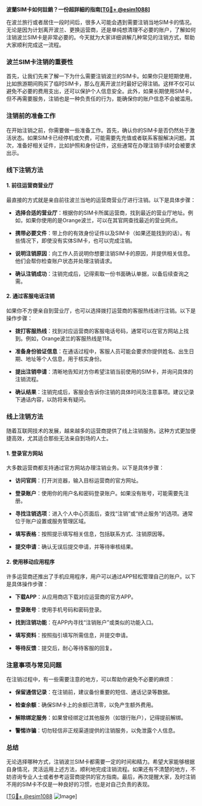 **波蘭SIM卡如何註銷？一份超詳細的指南[[TG💪+ @esim1088](https://t.me/s/esim1088)]**

在波兰旅行或者居住一段时间后，很多人可能会遇到需要注销当地SIM卡的情况。无论是因为计划离开波兰、更换运营商，还是单纯想清理不必要的账户，了解如何注销波兰SIM卡是非常必要的。今天就为大家详细讲解几种常见的注销方式，帮助大家顺利完成这一流程。

### 波兰SIM卡注销的重要性

首先，让我们先来了解一下为什么需要注销波兰的SIM卡。如果你只是短期使用，比如旅游期间购买了临时SIM卡，那么在离开波兰时最好记得注销。这样不仅可以避免不必要的费用支出，还可以保护个人信息安全。此外，如果长期使用SIM卡，但不再需要服务，注销也是一种负责任的行为，能确保你的账户信息不会被滥用。

### 注销前的准备工作

在开始注销之前，你需要做一些准备工作。首先，确认你的SIM卡是否仍然处于激活状态。如果SIM卡已经停机或欠费，可能需要先充值或者联系客服解决问题。其次，准备好相关证件，比如护照和身份证件，这些通常在办理注销手续时会被要求出示。

### 线下注销方法

#### 1. 前往运营商营业厅

最直接的方式就是亲自前往波兰当地的运营商营业厅进行注销。以下是具体步骤：

- **选择合适的营业厅**：根据你的SIM卡所属运营商，找到最近的营业厅地址。例如，如果你使用的是Orange波兰，可以在其官网查找最近的营业网点。
  
- **携带必要文件**：带上你的有效身份证件以及SIM卡（如果还能找到的话）。有些情况下，即使没有实体SIM卡，也可以完成注销。

- **说明注销原因**：向工作人员说明你想要注销SIM卡的原因，并提供相关信息。他们会帮你检查账户状态并处理注销请求。

- **确认注销成功**：注销完成后，记得索取一份书面确认单据，以备后续查询之需。

#### 2. 通过客服电话注销

如果你不方便亲自到营业厅，也可以选择拨打运营商的客服热线进行注销。以下是操作步骤：

- **拨打客服热线**：找到对应运营商的客服电话号码，通常可以在官方网站上找到。例如，Orange波兰的客服热线是118。

- **准备身份验证信息**：在通话过程中，客服人员可能会要求你提供姓名、出生日期、地址等个人信息，用于核实身份。

- **提出注销申请**：清晰地告知对方你希望注销当前使用的SIM卡，并询问具体的注销流程。

- **确认结果**：注销完成后，客服会告诉你注销的具体时间及注意事项。建议记录下通话内容，以防将来有疑问。

### 线上注销方法

随着互联网技术的发展，越来越多的运营商提供了线上注销服务。这种方式更加便捷高效，尤其适合那些无法亲自到场的人士。

#### 1. 登录官方网站

大多数运营商都支持通过官方网站办理注销业务。以下是具体步骤：

- **访问官网**：打开浏览器，输入目标运营商的官方网址。

- **登录账户**：使用你的用户名和密码登录账户。如果没有账号，可能需要先注册。

- **寻找注销选项**：进入个人中心页面后，查找“注销”或“终止服务”的选项。通常位于账户设置或服务管理区域。

- **填写表格**：按照提示填写相关信息，包括联系方式、注销原因等。

- **提交申请**：确认无误后提交申请，并等待审核结果。

#### 2. 使用移动应用程序

许多运营商还推出了手机应用程序，用户可以通过APP轻松管理自己的账户。以下是具体操作步骤：

- **下载APP**：从应用商店下载对应运营商的官方APP。

- **登录账号**：使用手机号码和密码登录。

- **找到注销功能**：在APP内寻找“注销账户”或类似的功能入口。

- **填写资料**：按照指引填写所需信息，并提交申请。

- **等待反馈**：提交后，耐心等待客服的回复。

### 注意事项与常见问题

在注销过程中，有一些需要注意的地方，可以帮助你避免不必要的麻烦：

- **保留通信记录**：在注销前，建议备份重要的短信、通话记录等数据。

- **检查余额**：确保SIM卡上的余额已清零，以免产生额外费用。

- **解除绑定服务**：如果曾经绑定过其他服务（如银行账户），记得提前解绑。

- **警惕诈骗**：切勿轻信非正规渠道提供的注销服务，以免泄露个人信息。

### 总结

无论选择哪种方式，注销波兰SIM卡都需要一定的时间和精力。希望大家能够根据自身情况，灵活运用上述方法，顺利地完成注销流程。如果还有不清楚的地方，不妨咨询专业人士或者参考运营商提供的官方指南。最后，再次提醒大家，及时注销不用的SIM卡不仅是一种良好的习惯，也是对自己负责的表现。

[[TG💪+ @esim1088](https://t.me/s/esim1088) ![Image](https://i.postimg.cc/4NQfJmqS/Snipaste-2025-05-13-00-14-12.png)]